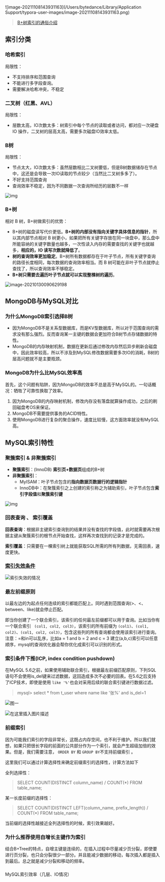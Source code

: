 ![image-20211108143931163](/Users/bytedance/Library/Application Support/typora-user-images/image-20211108143931163.png)



> [B+树索引的通俗介绍](https://juejin.cn/post/6931901822231642125#heading-8)

## 索引分类

### 哈希索引

局限性：

- 不支持排序和范围查询
- 不能进行多字段查询。
- 需要解决哈希冲突，不稳定

### 二叉树（红黑、AVL）

局限性：

- 层数太高，IO次数太多：树索引中每个节点的读取或者访问，都对应一次硬盘 IO 操作，二叉树的层高太高，需要多次磁盘IO效率太低。

### B树

局限性：

- 节点太大，IO次数太多：虽然层数相比二叉树要低，但是B树数据储存在节点中，这还是会导致一次IO读取的节点较少（当然比二叉树多多了）。
- 不好支持范围查询
- 查询效率不稳定，因为不同数据一次查询所经历的层数不一样

![img](https://static001.infoq.cn/resource/image/73/07/738dad15de38d0f053e0379be06d3607.png)

### B+树

相对 B 树，B+树做索引的优势：

- B+树的磁盘读写代价更低。**B+树的内部没有指向关键字具体信息的指针**，所以其内部节点相对 B 树更小，如果把所有关键字存放在同一块盘中，那么盘中所能容纳的关键字数量也越多，一次性读入内存的需要查找的关键字也就越多，**相应的，IO 读写次数就降低了**。
- **树的查询效率更加稳定**。B+树所有数据都存在于叶子节点，所有关键字查询的路径长度相同，每次数据的查询效率相当。而 B 树可能在非叶子节点就停止查找了，所以查询效率不够稳定。
- **B+树只需要去遍历叶子节点就可以实现整棵树的遍历**。

![image-20210130090629198](https://p3-juejin.byteimg.com/tos-cn-i-k3u1fbpfcp/bd782eff7ce64708b38580c80bff87df~tplv-k3u1fbpfcp-watermark.awebp)

## MongoDB与MySQL对比

### 为什么MongoDB索引选择B树

- 因为MongoDB不是关系型数据库，而是KV型数据库，所以对于范围查询的需求没有那么强烈。反而查询某一主键的数据会更加符合B树节点存储数据的特性。
- MongoDB的内存映射机制，数据在更新后通过修改内存然后异步刷新会磁盘中，因此效率较高，所以不涉及到MySQL修改数据需要多次IO的消耗，B树的层高问题就不是主要瓶颈。

### MongoDB为什么比MySQL效率高

首先，这个问题有陷阱，因为MongoDB的效率不总是高于MySQL的。一句话概况：牺牲了可靠性换取了效率。

1. 因为MongoDB的内存映射机制，修改内存没有落盘就算操作成功，之后的刷回磁盘考OS来保证。
2. MongoDB不需要提供事务的ACID特性。
3. 使用MongoDB进行复杂的聚合操作，速度比较慢，这方面效率就没有MySQL高。

## MySQL索引特性

### 聚簇索引 & 非聚簇索引

- **聚簇索引**：(InnoDB) **索引页+数据页**组成的B+树
- **非聚簇索引**：
    - MyISAM：叶子节点包含的**指向数据页数据行的逻辑指针**
    - InnoDB中：在聚簇索引之上创建的索引称之为辅助索引，叶子节点包含**索引字段值**和**聚簇索引键**

![img](https://upload-images.jianshu.io/upload_images/22310097-af28906ce96375b6.png?imageMogr2/auto-orient/strip|imageView2/2/w/634/format/webp)

### 回表查询 、 索引覆盖

**回表查询**：根据非主键索引查询到的结果并没有查找的字段值，此时就需要再次根据主键从聚簇索引的根节点开始查找，这样再次查找到的记录才是完成的。

**索引覆盖**：只需要在一棵索引树上就能获取SQL所需的所有列数据，无需回表，速度更快。

### [索引失效条件](https://segmentfault.com/a/1190000021464570)

![索引失效的情况](https://segmentfault.com/img/remote/1460000021464574)

### 最左前缀原则

以最左边的为起点任何连续的索引都能匹配上。同时遇到范围查询(>、<、between、like)就会停止匹配。

即当你创建了一个联合索引，该索引的任何最左前缀都可以用于查询。比如当你有一个联合索引 ` (col1, col2, col3)`，该索引的所有前缀为 `(col1)`、`(col1, col2)`、`(col1, col2, col3)`，包含这些列的所有查询都会使用该索引进行查询。注意：=和in可以乱序，比如a = 1 and b = 2 and c = 3 建立(a,b,c)索引可以任意顺序，mysql的查询优化器会帮你优化成索引可以识别的形式。

### 索引条件下推(ICP, index condition pushdown)

在MySQL 5.6之前，如果使用辅助联合索引，根据最左前缀匹配原则，下列SQL语句不会使用is_del键来过滤数据，这回造成多次不必要的回表。在5.6之后支持了ICP技术，即使是使用 `like '%'`也会对采用后续的联合索引键进行数据过滤。

> mysql> select * from t_user where name like '张%' and is_del=1

![图一](https://img-blog.csdnimg.cn/2020051416055196.png)

![在这里插入图片描述](https://img-blog.csdnimg.cn/20200514160923502.png)

### 前缀索引

因为可能我们索引的字段非常长，这既占内存空间，也不利于维护。所以我们就想，如果只把很长字段的前面的公共部分作为一个索引，就会产生超级加倍的效果。但是，我们需要注意， `ORDER BY` 和 `GROUP BY`不支持前缀索引 。

这里我们可以通过计算选择性来确定前缀索引的选择性，计算方法如下

全列选择性：

> SELECT COUNT(DISTINCT column_name) / COUNT(*) FROM table_name;

某一长度前缀的选择性：

> SELECT COUNT(DISTINCT LEFT(column_name, prefix_length)) / COUNT(*) FROM table_name;

当前缀的选择性越接近全列选择性的时候，索引效果越好。

### 为什么推荐使用自增长主键作为索引

结合B+Tree的特点，自增主键是连续的，在插入过程中尽量减少页分裂，即使要进行页分裂，也只会分裂很少一部分。并且能减少数据的移动，每次插入都是插入到最后。总之就是减少分裂和移动的频率。

##### 

MySQL索引效率（几层、IO情况）















